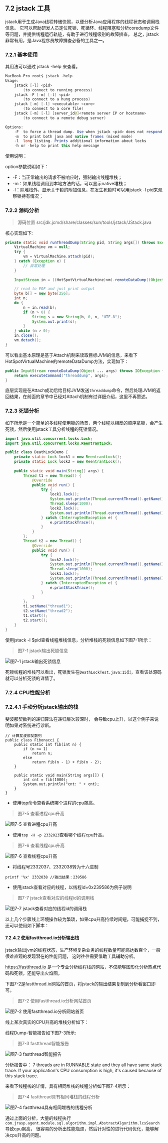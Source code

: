 ## 7.2 jstack 工具

jstack用于生成Java线程转储快照，以便分析Java应用程序的线程状态和调用栈信息。
它可以帮助研发人员定位死锁、死循环、线程阻塞和分析coredump文件等问题，并提供线程运行轨迹，有助于进行线程级别的故障排查。
总之，jstack非常有用，是Java程序员故障排查必备的工具之一。

### 7.2.1 基本使用

其用法可以通过 jstack -help 来查看。
```java
MacBook-Pro root$ jstack -help
Usage:
    jstack [-l] <pid>
        (to connect to running process)
    jstack -F [-m] [-l] <pid>
        (to connect to a hung process)
    jstack [-m] [-l] <executable> <core>
        (to connect to a core file)
    jstack [-m] [-l] [server_id@]<remote server IP or hostname>
        (to connect to a remote debug server)

Options:
    -F  to force a thread dump. Use when jstack <pid> does not respond (process is hung)
    -m  to print both java and native frames (mixed mode)
    -l  long listing. Prints additional information about locks
    -h or -help to print this help message
```
使用说明：

option参数说明如下：
+ -F：当正常输出的请求不被响应时，强制输出线程堆栈；
+ -m：如果线程调用到本地方法的话，可以显示native堆栈；
+ -l：除堆栈外，显示关于锁的附加信息，在发生死锁时可以用jstack -l pid来观察锁持有情况；


### 7.2.2 源码分析

> 源码位置 src/jdk.jcmd/share/classes/sun/tools/jstack/JStack.java

核心实现如下:
```java
private static void runThreadDump(String pid, String args[]) throws Exception {
    VirtualMachine vm = null;
    try {
        vm = VirtualMachine.attach(pid);
    } catch (Exception x) {
        // 异常处理
    }
    
    InputStream in = ((HotSpotVirtualMachine)vm).remoteDataDump((Object[])args);

    // read to EOF and just print output
    byte b[] = new byte[256];
    int n;
    do {
        n = in.read(b);
        if (n > 0) {
            String s = new String(b, 0, n, "UTF-8");
            System.out.print(s);
        }
    } while (n > 0);
    in.close();
    vm.detach();
}
```
可以看出基本原理是基于Attach机制来读取目标JVM的信息，来看下HotSpotVirtualMachine的remoteDataDump方法，实现如下：
```java
public InputStream remoteDataDump(Object ... args) throws IOException {
    return executeCommand("threaddump", args);
}
```
底层实现是在Attach成功后给目标JVM发送`threaddump`命令，然后处理JVM的返回结果，在前面的章节中已经对Attach机制有过详细介绍，这里不再赘述。

### 7.2.3 死锁分析
如下所示是一个简单的多线程使用锁的场景，两个线程以相反的顺序拿锁，会产生死锁，然后使用jstack工具分析线程的死锁情况。
```java
import java.util.concurrent.locks.Lock;
import java.util.concurrent.locks.ReentrantLock;

public class DeathLockDemo {
    private static Lock lock1 = new ReentrantLock();
    private static Lock lock2 = new ReentrantLock();
    
    public static void main(String[] args) {
        Thread t1 = new Thread() {
            @Override
            public void run() {
                try {
                    lock1.lock();
                    System.out.println(Thread.currentThread().getName() + " get the lock1");
                    Thread.sleep(1000);
                    lock2.lock();
                    System.out.println(Thread.currentThread().getName() + " get the lock2");
                } catch (InterruptedException e) {
                    e.printStackTrace();
                }
            }
        };
        Thread t2 = new Thread() {
            @Override
            public void run() {
                try {
                    lock2.lock();
                    System.out.println(Thread.currentThread().getName() + " get the lock2");
                    Thread.sleep(1000);
                    lock1.lock();
                    System.out.println(Thread.currentThread().getName() + " get the lock1");
                } catch (InterruptedException e) {
                    e.printStackTrace();
                }
            }
        };
        t1.setName("thread1");
        t2.setName("thread2");
        t1.start();
        t2.start();
    }
}
```
使用jstack -l $pid查看线程堆栈信息，分析堆栈的死锁信息如下图7-1所示：
> 图7-1 jstack输出死锁信息

![图7-1 jstack输出死锁信息](../../.vuepress/public/images/book/tools/7-1.png)

死锁线程的堆栈可以看出，死锁发生在`DeathLockTest.java:15`出，查看该处源码就可以分析死锁的详情了。

### 7.2.4 CPU性能分析

### 7.2.4.1 手动分析jstack输出的栈
斐波那契数列的递归算法在递归层次较深时，
会导致cpu上升，以这个例子来说明如果对系统进行诊断。
```
// 计算斐波那契数列
public class Fibonacci {
    public static int fib(int n) {
        if (n <= 1)
            return n;
        else
            return fib(n - 1) + fib(n - 2);
    }

    public static void main(String args[]) {
        int cnt = fib(1000);
        System.out.println("cnt: " + cnt);
    }
}
```

+ 使用top命令查看系统哪个进程的cpu飙高。
> 图7-5 查看进程cpu升高

![图7-5 查看进程cpu升高](../../.vuepress/public/images/book/tools/7-5.jpg)

+ 使用`top -H -p 2332023`查看哪个线程cpu升高。
> 图7-6 查看线程cpu升高

![图7-6 查看线程cpu升高](../../.vuepress/public/images/book/tools/7-6.jpg)

+ 将线程号2332037、2332038转为十六进制
```
printf '%x' 2332038 //输出结果：239586
```
+ 使用jstack查看对应的线程，以线程id=0x239586为例子说明
> 图7-7 jstack查看对应的线程id的调用栈

![图7-7 jstack查看对应的线程id的调用栈](../../.vuepress/public/images/book/tools/7-7.jpg)

以上几个步骤线上环境操作较为繁琐，如果cpu升高持续时间短，可能捕捉不到，还可以使用如下脚本：


#### 7.2.4.2 使用fastthread.io分析输出栈

jstack输出jvm的线程状态，生产环境复杂业务的线程数量可能高达数百个，一般很难直观的发现潜在的性能问题，
这时往往需要借助工具辅助分析。

https://fastthread.io 是一个专业分析线程栈的网站，不仅能够图形化分析热点代码和死锁，还能导出火焰图。

下图7-2是fastthread.io网站的首页，将jstack的输出结果复制到分析看窗口即可。

> 图7-2 使用fastthread.io分析网站首页

![图7-2 使用fastthread.io分析网站首页](../../.vuepress/public/images/book/tools/7-2.png)

线上某次真实的CPU升高的堆栈分析如下：

线程Dump-智能报告如下图7-3所示:
> 图7-3 fastthread智能报告

![图7-3 fastthread智能报告](../../.vuepress/public/images/book/tools/7-3.png)

分析报告中：
7 threads are in RUNNABLE state and they all have same stack trace. If your application's CPU consumption is high, it's caused because of this stack trace.

来看下线程栈的详情，具有相同堆栈的线程分析如下图7-4所示：

> 图7-4 fastthread具有相同堆栈的线程分析

![图7-4 fastthread具有相同堆栈的线程分析](../../.vuepress/public/images/book/tools/7-4.png)

通过上面的分析，大量的线程执行`com.jrasp.agent.module.sql.algorithm.impl.AbstractAlgorithm.lcsSearch`导致cpu飙高，
很容易的分析出性能瓶颈，然后针对性的进行代码优化，能够解决cpu升高的问题。

